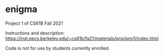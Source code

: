 # enigma
Project 1 of CS61B Fall 2021

Instructions and description:
https://inst.eecs.berkeley.edu/~cs61b/fa21/materials/proj/proj1/index.html

Code is not for use by students currently enrolled.
